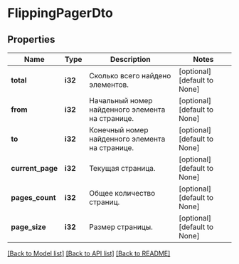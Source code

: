 # FlippingPagerDto

## Properties
Name | Type | Description | Notes
------------ | ------------- | ------------- | -------------
**total** | **i32** | Сколько всего найдено элементов. | [optional] [default to None]
**from** | **i32** | Начальный номер найденного элемента на странице. | [optional] [default to None]
**to** | **i32** | Конечный номер найденного элемента на странице. | [optional] [default to None]
**current_page** | **i32** | Текущая страница. | [optional] [default to None]
**pages_count** | **i32** | Общее количество страниц. | [optional] [default to None]
**page_size** | **i32** | Размер страницы. | [optional] [default to None]

[[Back to Model list]](../README.md#documentation-for-models) [[Back to API list]](../README.md#documentation-for-api-endpoints) [[Back to README]](../README.md)


